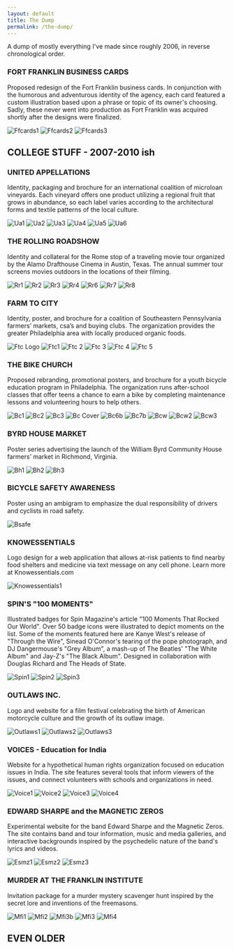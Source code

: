 ```yaml
---
layout: default
title: The Dump
permalink: /the-dump/
---
```


A dump of mostly everything I've made since roughly 2006, in reverse chronological order.

### FORT FRANKLIN BUSINESS CARDS

Proposed redesign of the Fort Franklin business cards. In conjunction with the humorous and adventurous identity of the agency, each card featured a custom illustration based upon a phrase or topic of its owner's choosing. Sadly, these never went into production as Fort Franklin was acquired shortly after the designs were finalized.

![Ffcards1](../img/archives/ffcards1.jpg)
![Ffcards2](../img/archives/ffcards2.jpg)
![Ffcards3](../img/archives/ffcards3.jpg)

## COLLEGE STUFF - 2007-2010 ish

### UNITED APPELLATIONS

Identity, packaging and brochure for an international coalition of microloan vineyards. Each vineyard offers one product utilizing a regional fruit that grows in abundance, so each label varies according to the architectural forms and textile patterns of the local culture.

![Ua1](../img/archives/ua1.jpg)
![Ua2](../img/archives/ua2.jpg)
![Ua3](../img/archives/ua3.jpg)
![Ua4](../img/archives/ua4.jpg)
![Ua5](../img/archives/ua5.jpg)
![Ua6](../img/archives/ua6.jpg)

### THE ROLLING ROADSHOW

Identity and collateral for the Rome stop of a traveling movie tour organized by the Alamo Drafthouse Cinema in Austin, Texas. The annual summer tour screens movies outdoors in the locations of their filming.


![Rr1](../img/archives/rr1.jpg)
![Rr2](../img/archives/rr2.jpg)
![Rr3](../img/archives/rr3.jpg)
![Rr4](../img/archives/rr4.jpg)
![Rr6](../img/archives/rr6.jpg)
![Rr7](../img/archives/rr7.jpg)
![Rr8](../img/archives/rr8.jpg)

### FARM TO CITY

Identity, poster, and brochure for a coalition of Southeastern Pennsylvania farmers’ markets, csa’s and buying clubs. The organization provides the greater Philadelphia area with locally produced organic foods.

![Ftc Logo](../img/archives/ftc_logo.jpg)
![Ftc1](../img/archives/ftc1.jpg)
![Ftc 2](../img/archives/ftc_2.jpg)
![Ftc 3](../img/archives/ftc_3.jpg)
![Ftc 4](../img/archives/ftc_4.jpg)
![Ftc 5](../img/archives/ftc_5.jpg)

### THE BIKE CHURCH

Proposed rebranding, promotional posters, and brochure for a youth bicycle education program in Philadelphia. The organization runs after-school classes that offer teens a chance to earn a bike by completing maintenance lessons and volunteering hours to help others.

![Bc1](../img/archives/bc1.jpg)
![Bc2](../img/archives/bc2.jpg)
![Bc3](../img/archives/bc3.jpg)
![Bc Cover](../img/archives/bc_cover.jpg)
![Bc6b](../img/archives/bc6b.jpg)
![Bc7b](../img/archives/bc7b.jpg)
![Bcw](../img/archives/bcw.jpg)
![Bcw2](../img/archives/bcw2.jpg)
![Bcw3](../img/archives/bcw3.jpg)


### BYRD HOUSE MARKET

Poster series advertising the launch of the William Byrd Community House farmers’ market in Richmond, Virginia.

![Bh1](../img/archives/bh1.jpg)
![Bh2](../img/archives/bh2.jpg)
![Bh3](../img/archives/bh3.jpg)

### BICYCLE SAFETY AWARENESS

Poster using an ambigram to emphasize the dual responsibility of drivers and cyclists in road safety.

![Bsafe](../img/archives/bsafe.gif)


### KNOWESSENTIALS

Logo design for a web application that allows at-risk patients to find nearby food shelters and medicine via text message on any cell phone. Learn more at Knowessentials.com

![Knowessentials1](../img/archives/knowessentials1.jpg)


### SPIN'S "100 MOMENTS"

Illustrated badges for Spin Magazine's article "100 Moments That Rocked Our World". Over 50 badge icons were illustrated to depict moments on the list. Some of the moments featured here are Kanye West's release of "Through the Wire", Sinead O'Connor's tearing of the pope photograph, and DJ Dangermouse's "Grey Album", a mash-up of The Beatles' "The White Album" and Jay-Z's "The Black Album". Designed in collaboration with Douglas Richard and The Heads of State.

![Spin1](../img/archives/spin1.jpg)
![Spin2](../img/archives/spin2.jpg)
![Spin3](../img/archives/spin3.jpg)

### OUTLAWS INC.

Logo and website for a film festival celebrating the birth of American motorcycle culture and the growth of its outlaw image.

![Outlaws1](../img/archives/outlaws1.jpg)
![Outlaws2](../img/archives/outlaws2.jpg)
![Outlaws3](../img/archives/outlaws3.jpg)

### VOICES - Education for India

Website for a hypothetical human rights organization focused on education issues in India. The site features several tools that inform viewers of the issues, and connect volunteers with schools and organizations in need.

![Voice1](../img/archives/voice1.jpg)
![Voice2](../img/archives/voice2.jpg)
![Voice3](../img/archives/voice3.jpg)
![Voice4](../img/archives/voice4.jpg)

### EDWARD SHARPE and the MAGNETIC ZEROS

Experimental website for the band Edward Sharpe and the Magnetic Zeros. The site contains band and tour information, music and media galleries, and interactive backgrounds inspired by the psychedelic nature of the band's lyrics and videos.

![Esmz1](../img/archives/esmz1.jpg)
![Esmz2](../img/archives/esmz2.jpg)
![Esmz3](../img/archives/esmz3.jpg)

### MURDER AT THE FRANKLIN INSTITUTE

Invitation package for a murder mystery scavenger hunt inspired by the secret lore and inventions of the freemasons.

![Mfi1](../img/archives/mfi1.jpg)
![Mfi2](../img/archives/mfi2.jpg)
![Mfi3b](../img/archives/mfi3b.jpg)
![Mfi3](../img/archives/mfi3.jpg)
![Mfi4](../img/archives/mfi4.jpg)

## EVEN OLDER
